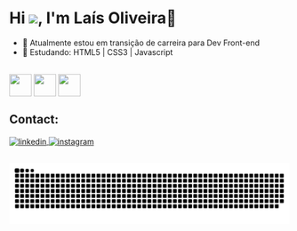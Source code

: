 <h1 align="left">Hi <img src="https://raw.githubusercontent.com/kaueMarques/kaueMarques/master/hi.gif" height="30px">, I'm Laís Oliveira👋</h1> 

- 🔭 Atualmente estou em transição de carreira para Dev Front-end
- 🌱 Estudando: HTML5 | CSS3 | Javascript


<div style="display:inlene_block"><br>
  <img align="center" height="40" width="40" src="https://cdn.jsdelivr.net/gh/devicons/devicon/icons/html5/html5-plain-wordmark.svg" />
  <img align="center" height="40" width="40" src="https://cdn.jsdelivr.net/gh/devicons/devicon/icons/css3/css3-plain-wordmark.svg" />
  <img align="center" height="40" width="40" src="https://cdn.jsdelivr.net/gh/devicons/devicon/icons/javascript/javascript-plain.svg" />          
</div>

##

## Contact:
<div>
<a href="https://linkedin.com/in/laisfrr" target="_blank">
  <img align="center" src="https://img.shields.io/badge/-laisfrr-05122A?style=flat&logo=linkedin" alt="linkedin"/>
</a>
<a href="https://instagram.com/laisfrr" target="_blank">
 <img align="center" src="https://img.shields.io/badge/-laisfrr-05122A?style=flat&logo=instagram" alt="instagram"/>
</a>

</div>

##
<div align="center">

  ![Snake animation](https://github.com/laisfrr/laisfrr/blob/output/github-contribution-grid-snake.svg)
  
</div>


